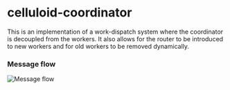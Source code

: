 celluloid-coordinator
=====================

This is an implementation of a work-dispatch system where the coordinator is decoupled from the workers. 
It also allows for the router to be introduced to new workers and for old workers to be removed dynamically. 

### Message flow

![Message flow](https://s3.amazonaws.com/f.cl.ly/items/3G1d1T1J1a2e2g2E2S1D/Coordinator%2BRouter%202.png "Message flow")
